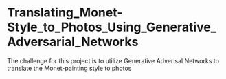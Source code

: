 # Translating_Monet-Style_to_Photos_Using_Generative_Adversarial_Networks
The challenge for this project is to utilize Generative Adverisal Networks to translate the Monet-painting style to photos
